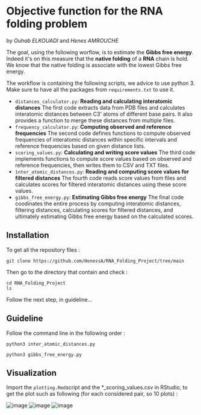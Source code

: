 # Objective function for the RNA folding problem 
by *Ouhab ELKOUADI* and *Henes AMROUCHE*

The goal, using the following worflow, is to estimate the **Gibbs free energy**. Indeed it's on this measure that the **native folding** of a **RNA** chain is hold. We know that the native folding is associate with the lowest Gibbs free energy. 

The workflow is containing the following scripts, we advice to use python 3. Make sure to have all the packages from `requirements.txt` to use it.  

- `distances_calculator.py`:
    **Reading and calculating interatomic distances** 
    The first code extracts data from PDB files and calculates interatomic distances between C3' atoms of different base pairs.
    It also provides a function to merge these distances from multiple files.
- `frequency_calculator.py`: **Computing observed and reference frequencies**
The second code defines functions to compute observed frequencies of interatomic distances within specific intervals and reference frequencies based on given distance lists.
- `scoring_values.py`: **Calculating and writing score values**
The third code implements functions to compute score values based on observed and reference frequencies, then writes them to CSV and TXT files.
- `ìnter_atomic_distances.py`: **Reading and computing score values for filtered distances**
The fourth code reads score values from files and calculates scores for filtered interatomic distances using these score values.
- `gibbs_free_energy.py`: **Estimating Gibbs free energy**
The final code coodinates the entire process by computing interatomic distances, filtering distances, calculating scores for filtered distances, and ultimately estimating Gibbs free energy based on the calculated scores.

## Installation
To get all the repository files : 
```
git clone https://github.com/HenessA/RNA_Folding_Project/tree/main
```
Then go to the directory that contain and check : 
```
cd RNA_Folding_Project
ls
```
Follow the next step, in guideline...
## Guideline
Follow the command line in the following order :
```
python3 inter_atomic_distances.py
```
```
python3 gibbs_free_energy.py
```
## Visualization 
Import the `plotting.Rmd`script and the *_scoring_values.csv in RStudio, to get the plot such as following (for each considered pair, so 10 plots) : 

![image](https://github.com/HenessA/RNA_Folding_Project/assets/94346915/6871bd4f-ee26-49b5-a6c1-44556e1ef64f)
![image](https://github.com/HenessA/RNA_Folding_Project/assets/94346915/8abc0ecf-5caa-4faf-9811-980e04a4a41c)
![image](https://github.com/HenessA/RNA_Folding_Project/assets/94346915/1c0b2727-d61b-436f-9dd9-bf439e43d469)



